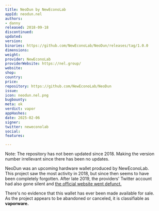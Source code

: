 ```yaml
---
title: NeoDun by NewEconoLab
appId: neodun.nel
authors:
- danny
released: 2018-09-18
discontinued: 
updated: 
version: 
binaries: https://github.com/NewEconoLab/NeoDun/releases/tag/1.0.0
dimensions: 
weight: 
provider: NewEconoLab
providerWebsite: https://nel.group/
website: 
shop: 
country: 
price: 
repository: https://github.com/NewEconoLab/NeoDun
issue: 
icon: neodun.nel.png
bugbounty: 
meta: ok
verdict: vapor
appHashes: 
date: 2025-02-06
signer: 
twitter: neweconolab
social: 
features: 

---
```


Note: The repository has not been updated since 2018. Making the version number irrellevant since there has been no updates.

NeoDun was an upcoming hardware wallet produced by NewEconoLab. This project saw the most activity in 2018, but since then seems to have been completely forgotten. After late 2019, the providers' Twitter account had also gone silent and [the official website went defunct.](http://www.neodun.com/index-En.html)

There's no evidence that this wallet has ever been made available for sale. As the project appears to be abandoned or canceled, it is classifiable as **vaporware.**
